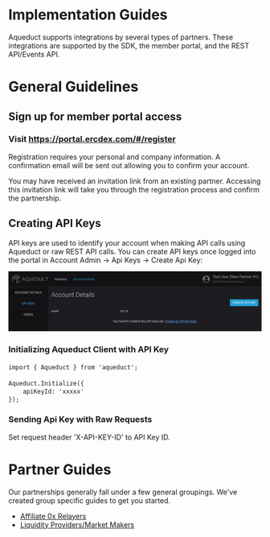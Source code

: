 # Implementation Guides

Aqueduct supports integrations by several types of partners. These integrations are supported by the SDK, the member portal, and the REST API/Events API.

# General Guidelines

## Sign up for member portal access

### Visit https://portal.ercdex.com/#/register

Registration requires your personal and company information. A confirmation email will be sent out allowing you to confirm your account.

You may have received an invitation link from an existing partner. Accessing this invitation link will take you through the registration process and confirm the partnership.

## Creating API Keys

API keys are used to identify your account when making API calls using Aqueduct or raw REST API calls. You can create API keys once logged into the portal in Account Admin -> Api Keys -> Create Api Key:

![alt text](./screenshots/api-keys.png)

### Initializing Aqueduct Client with API Key

```
import { Aqueduct } from 'aqueduct';

Aqueduct.Initialize({
    apiKeyId: 'xxxxx'
});
```

### Sending Api Key with Raw Requests

Set request header 'X-API-KEY-ID' to API Key ID.

# Partner Guides

Our partnerships generally fall under a few general groupings. We've created group specific guides to get you started.

- [Affiliate 0x Relayers](./RELAYER.MD)
- [Liquidity Providers/Market Makers](./LIQUIDITY-PARTNER.MD)
